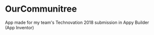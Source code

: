 # OurCommunitree
App made for my team's Technovation 2018 submission in Appy Builder (App Inventor)

